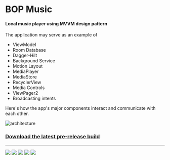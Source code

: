 # BOP Music
#### Local music player using MVVM design pattern

The application may serve as an example of
 - ViewModel
 - Room Database
 - Dagger-Hilt
 - Background Service
 - Motion Layout
 - MediaPlayer
 - MediaStore
 - RecyclerView
 - Media Controls
 - ViewPager2
 - Broadcasting intents



Here's how the app's major components interact and communicate with each other.

![architecture](/raw/Screenshot_20210813-162240670.jpg)

### [Download the latest pre-release build](app/release/GrooveMusicClone-app-release-09.apk)
---
![](raw/Screenshot_20210814-120354_Trebuchet.png)
![](raw/Screenshot_20210814-120256_Trebuchet.png)
![](raw/Screenshot_20210814-120307_Trebuchet.png)
![](raw/Screenshot_20210814-120329_Trebuchet.png)
![](raw/Screenshot_20210814-120344_Trebuchet.png)


